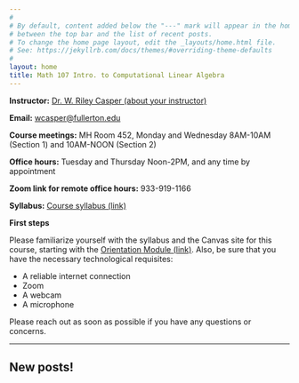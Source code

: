 ```yaml
---
#
# By default, content added below the "---" mark will appear in the home page
# between the top bar and the list of recent posts.
# To change the home page layout, edit the _layouts/home.html file.
# See: https://jekyllrb.com/docs/themes/#overriding-theme-defaults
#
layout: home
title: Math 107 Intro. to Computational Linear Algebra
---
```



**Instructor:** <a target="_parent" href="instructor">Dr. W. Riley Casper (about your instructor)</a>

**Email:** wcasper@fullerton.edu

**Course meetings:** MH Room 452, Monday and Wednesday 8AM-10AM (Section 1) and 10AM-NOON (Section 2)

**Office hours:** Tuesday and Thursday Noon-2PM, and any time by appointment

**Zoom link for remote office hours:** 933-919-1166

**Syllabus:** <a target="_parent" href="extras/syllabus.html">Course syllabus (link)</a>

**First steps**

Please familiarize yourself with the syllabus and the Canvas site for this course, starting with the <a target="_parent" href="https://csufullerton.instructure.com/courses/3359263/modules/8319284?wrap=1">Orientation Module (link)</a>.  Also, be sure that you have the necessary technological requisites:
* A reliable internet connection
* Zoom
* A webcam
* A microphone

Please reach out as soon as possible if you have any questions or concerns.

***

## New posts!

